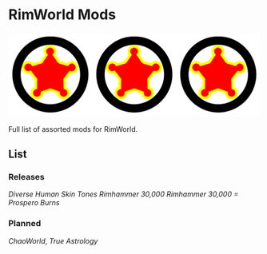 # RimWorld Mods

![204 RimWorld mods logo](https://raw.githubusercontent.com/20-Four-Systems/rimworld-mods/master/images/204rimworld.png)

Full list of assorted mods for RimWorld.

## List

### Releases
*Diverse Human Skin Tones*
*Rimhammer 30,000*
*Rimhammer 30,000 = Prospero Burns*

### Planned

*ChaoWorld*, *True Astrology*
